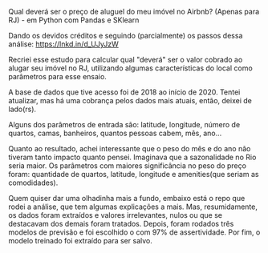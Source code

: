 Qual deverá ser o preço de aluguel do meu imóvel no Airbnb? (Apenas para RJ) - em Python com Pandas e SKlearn

Dando os devidos créditos e seguindo (parcialmente) os passos dessa análise: https://lnkd.in/d_UJyJzW

Recriei esse estudo para calcular qual "deverá" ser o valor cobrado ao alugar seu imóvel no RJ, utilizando algumas características do local como parâmetros para esse ensaio.

A base de dados que tive acesso foi de 2018 ao início de 2020. Tentei atualizar, mas há uma cobrança pelos dados mais atuais, então, deixei de lado(rs).

Alguns dos parâmetros de entrada são: latitude, longitude, número de quartos, camas, banheiros, quantos pessoas cabem, mês, ano...

Quanto ao resultado, achei interessante que o peso do mês e do ano não tiveram tanto impacto quanto pensei. Imaginava que a sazonalidade no Rio seria maior. Os parâmetros com maiores significância no peso do preço foram: quantidade de quartos, latitude, longitude e amenities(que seriam as comodidades).

Quem quiser dar uma olhadinha mais a fundo, embaixo está o repo que rodei a análise, que tem algumas explicações a mais.
Mas, resumidamente, os dados foram extraídos e valores irrelevantes, nulos ou que se destacavam dos demais foram tratados. Depois, foram rodados três modelos de previsão e foi escolhido o com 97% de assertividade. Por fim, o modelo treinado foi extraído para ser salvo.
